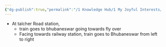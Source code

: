 ```yaml
---
{"dg-publish":true,"permalink":"/1 Knowledge Hub/1 My Joyful Interests/Only Some Geography/Interesting Things About Places/Routes/","noteIcon":""}
---
```


- At talcher Road station, 
	- train goes to bhubaneswar going towards fly over
	- Facing towards railway station, train goes to Bhubaneswar from left to right